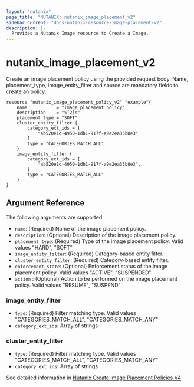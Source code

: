 ```yaml
---
layout: "nutanix"
page_title: "NUTANIX: nutanix_image_placement_v2"
sidebar_current: "docs-nutanix-resource-image-placement-v2"
description: |-
  Provides a Nutanix Image resource to Create a Image.
---
```


# nutanix_image_placement_v2

Create an image placement policy using the provided request body. Name, placement_type, image_entity_filter and source are mandatory fields to create an policy.


```hcl
resource "nutanix_image_placement_policy_v2" "example"{
	name           = "image_placement_policy"
	description    = "%[2]s"
	placement_type = "SOFT"
	cluster_entity_filter {
		category_ext_ids = [
			"ab520e1d-4950-1db1-917f-a9e2ea35b8e3"
		]
		type = "CATEGORIES_MATCH_ALL"
	}
	image_entity_filter {
		category_ext_ids = [
			"ab520e1d-4950-1db1-917f-a9e2ea35b8e3",
		]
		type = "CATEGORIES_MATCH_ALL"
	}
}
```

## Argument Reference

The following arguments are supported:
* `name`: (Required) Name of the image placement policy.
* `description`: (Optional) Description of the image placement policy.
* `placement_type`: (Required) Type of the image placement policy. Valid values "HARD", "SOFT"
* `image_entity_filter`: (Required) Category-based entity filter.
* `cluster_entity_filter`: (Required) Category-based entity filter.
* `enforcement_state`: (Optional) Enforcement status of the image placement policy. Valid values "ACTIVE", "SUSPENDED"
* `action` : (Optional) Action to be performed on the image placement policy. Valid values "RESUME", "SUSPEND"

### image_entity_filter
* `type`: (Required) Filter matching type. Valid values "CATEGORIES_MATCH_ALL", "CATEGORIES_MATCH_ANY"
* `category_ext_ids`: Array of strings

### cluster_entity_filter
* `type`: (Required) Filter matching type. Valid values "CATEGORIES_MATCH_ALL", "CATEGORIES_MATCH_ANY"
* `category_ext_ids`: Array of strings


See detailed information in [Nutanix Create Image Placement Policies V4](https://developers.nutanix.com/api-reference?namespace=vmm&version=v4.0#tag/ImagePlacementPolicies/operation/createPlacementPolicy)
